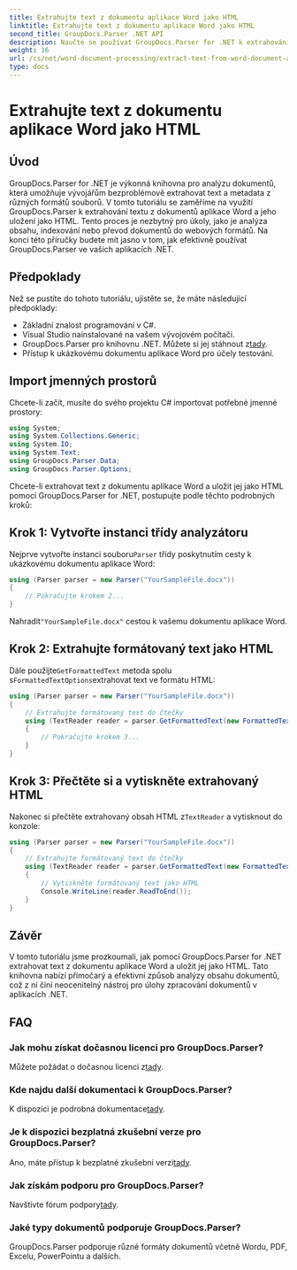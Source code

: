```yaml
---
title: Extrahujte text z dokumentu aplikace Word jako HTML
linktitle: Extrahujte text z dokumentu aplikace Word jako HTML
second_title: GroupDocs.Parser .NET API
description: Naučte se používat GroupDocs.Parser for .NET k extrahování textu z dokumentů aplikace Word a jeho uložení jako HTML. Výukový program krok za krokem s příklady kódu.
weight: 16
url: /cs/net/word-document-processing/extract-text-from-word-document-as-html/
type: docs
---
```

# Extrahujte text z dokumentu aplikace Word jako HTML

## Úvod
GroupDocs.Parser for .NET je výkonná knihovna pro analýzu dokumentů, která umožňuje vývojářům bezproblémově extrahovat text a metadata z různých formátů souborů. V tomto tutoriálu se zaměříme na využití GroupDocs.Parser k extrahování textu z dokumentů aplikace Word a jeho uložení jako HTML. Tento proces je nezbytný pro úkoly, jako je analýza obsahu, indexování nebo převod dokumentů do webových formátů. Na konci této příručky budete mít jasno v tom, jak efektivně používat GroupDocs.Parser ve vašich aplikacích .NET.
## Předpoklady
Než se pustíte do tohoto tutoriálu, ujistěte se, že máte následující předpoklady:
- Základní znalost programování v C#.
- Visual Studio nainstalované na vašem vývojovém počítači.
-  GroupDocs.Parser pro knihovnu .NET. Můžete si jej stáhnout z[tady](https://releases.groupdocs.com/parser/net/).
- Přístup k ukázkovému dokumentu aplikace Word pro účely testování.
## Import jmenných prostorů
Chcete-li začít, musíte do svého projektu C# importovat potřebné jmenné prostory:
```csharp
using System;
using System.Collections.Generic;
using System.IO;
using System.Text;
using GroupDocs.Parser.Data;
using GroupDocs.Parser.Options;
```
Chcete-li extrahovat text z dokumentu aplikace Word a uložit jej jako HTML pomocí GroupDocs.Parser for .NET, postupujte podle těchto podrobných kroků:
## Krok 1: Vytvořte instanci třídy analyzátoru
 Nejprve vytvořte instanci souboru`Parser` třídy poskytnutím cesty k ukázkovému dokumentu aplikace Word:
```csharp
using (Parser parser = new Parser("YourSampleFile.docx"))
{
    // Pokračujte krokem 2...
}
```
 Nahradit`"YourSampleFile.docx"` cestou k vašemu dokumentu aplikace Word.
## Krok 2: Extrahujte formátovaný text jako HTML
 Dále použijte`GetFormattedText` metoda spolu s`FormattedTextOptions`extrahovat text ve formátu HTML:
```csharp
using (Parser parser = new Parser("YourSampleFile.docx"))
{
    // Extrahujte formátovaný text do čtečky
    using (TextReader reader = parser.GetFormattedText(new FormattedTextOptions(FormattedTextMode.Html)))
    {
        // Pokračujte krokem 3...
    }
}
```
## Krok 3: Přečtěte si a vytiskněte extrahovaný HTML
 Nakonec si přečtěte extrahovaný obsah HTML z`TextReader` a vytisknout do konzole:
```csharp
using (Parser parser = new Parser("YourSampleFile.docx"))
{
    // Extrahujte formátovaný text do čtečky
    using (TextReader reader = parser.GetFormattedText(new FormattedTextOptions(FormattedTextMode.Html)))
    {
        // Vytiskněte formátovaný text jako HTML
        Console.WriteLine(reader.ReadToEnd());
    }
}
```
## Závěr
V tomto tutoriálu jsme prozkoumali, jak pomocí GroupDocs.Parser for .NET extrahovat text z dokumentu aplikace Word a uložit jej jako HTML. Tato knihovna nabízí přímočarý a efektivní způsob analýzy obsahu dokumentů, což z ní činí neocenitelný nástroj pro úlohy zpracování dokumentů v aplikacích .NET.

## FAQ
### Jak mohu získat dočasnou licenci pro GroupDocs.Parser?
 Můžete požádat o dočasnou licenci z[tady](https://purchase.groupdocs.com/temporary-license/).
### Kde najdu další dokumentaci k GroupDocs.Parser?
 K dispozici je podrobná dokumentace[tady](https://tutorials.groupdocs.com/parser/net/).
### Je k dispozici bezplatná zkušební verze pro GroupDocs.Parser?
 Ano, máte přístup k bezplatné zkušební verzi[tady](https://releases.groupdocs.com/).
### Jak získám podporu pro GroupDocs.Parser?
 Navštivte fórum podpory[tady](https://forum.groupdocs.com/c/parser/17).
### Jaké typy dokumentů podporuje GroupDocs.Parser?
GroupDocs.Parser podporuje různé formáty dokumentů včetně Wordu, PDF, Excelu, PowerPointu a dalších.